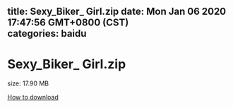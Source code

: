 
title: Sexy_Biker_ Girl.zip
date: Mon Jan 06 2020 17:47:56 GMT+0800 (CST)    
categories: baidu
---

# Sexy_Biker_ Girl.zip
size: 17.90 MB
 
 

[How to download](https://bpcam.bemobtrk.com/go/2ceec3aa-1ca2-46d6-b9ff-aaa5c184517c?jno=10)
